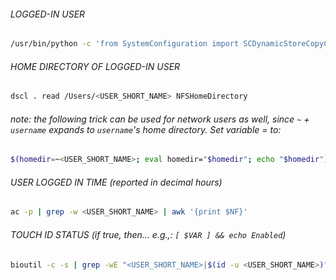###### LOGGED-IN USER
```bash
/usr/bin/python -c 'from SystemConfiguration import SCDynamicStoreCopyConsoleUser; import sys; username = (SCDynamicStoreCopyConsoleUser(None, None, None) or [None])[0]; username = [username,""][username in [u"loginwindow", None, u""]]; sys.stdout.write(username + "\n");'
```

###### HOME DIRECTORY OF LOGGED-IN USER
```bash
dscl . read /Users/<USER_SHORT_NAME> NFSHomeDirectory
```
###### *note: the following trick can be used for network users as well, since `~` + `username` expands to `username`'s home directory. Set variable = to:*
```bash
$(homedir=~<USER_SHORT_NAME>; eval homedir="$homedir"; echo "$homedir")
```

###### USER LOGGED IN TIME *(reported in decimal hours)*
```bash
ac -p | grep -w <USER_SHORT_NAME> | awk '{print $NF}'
```

###### TOUCH ID STATUS *(if true, then... e.g.,: `[ $VAR ] && echo Enabled`)*
```bash
bioutil -c -s | grep -wE "<USER_SHORT_NAME>|$(id -u <USER_SHORT_NAME>)"
```
